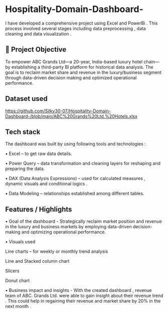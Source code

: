 # Hospitality-Domain-Dashboard-
I have developed a comprehensive project using Excel and PowerBi . This process  involved several stages including data preprocessing , data cleaning and data visualization . 
## 🎯 Project Objective
To empower ABC Grands Ltd—a 20-year, India-based luxury hotel chain—by establishing a third-party BI platform for historical data analysis. The goal is to reclaim market share and revenue in the luxury/business segment through data-driven decision making and optimized operational performance.
## Dataset used 
https://github.com/Silky30-07/Hospitality-Domain-Dashboard-/blob/main/ABC%20Grands%20Ltd.%20Hotels.xlsx

## Tech stack 
The dashboard was built by using following tools and technologies :

•	Excel – to get raw data details.

•	Power Query – data transformation and cleaning layers for reshaping and preparing the data.

•	DAX (Data Analysis Expressions) – used for calculated measures , dynamic visuals and conditional logics .

•	Data Modeling – relationships established among different tables.

## Features / Highlights 

•	Goal of the dashboard - Strategically reclaim market position and revenue in the luxury and business markets by employing data-driven decision-making and optimizing operational performance.

•	Visuals used 

Line charts – for weekly or monthly trend analysis

Line and Stacked column chart 

Slicers 

Donut chart

•	Business impact and insights -  With the created dashboard , revenue team of ABC. Grands Ltd. were able to gain insight about their revenue trend . This could help in regaining their revenue and market share by 20% in the next month .
